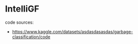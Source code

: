 # IntelliGF

code sources:
- https://www.kaggle.com/datasets/asdasdasasdas/garbage-classification/code
